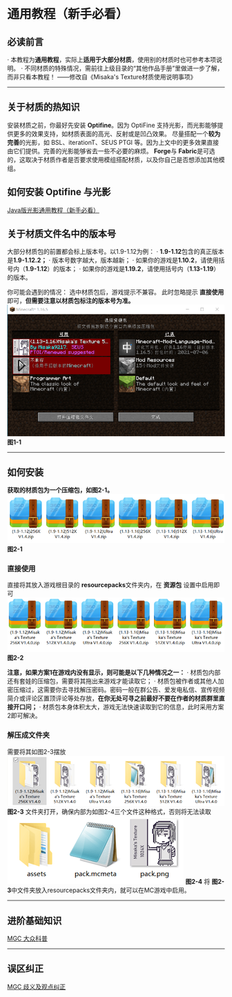 # 通用教程（新手必看）

## 必读前言

· 本教程为**通用教程**，实际上**适用于大部分材质**，使用别的材质时也可参考本项说明。
· 不同材质的特殊情况，需前往上级目录的“其他作品手册”里做进一步了解，而非只看本教程！
——修改自《Misaka's Texture材质使用说明事项》

---

## 关于材质的热知识

安装材质之前，你最好先安装 **Optifine**。因为 OptiFine 支持光影，而光影能够提供更多的效果支持，如材质表面的高光、反射或是凹凸效果。
尽量搭配一个**较为完善**的光影，如 BSL、iterationT、SEUS PTGI 等。因为上文中的更多效果直接由它们提供。完善的光影能够省去一些不必要的麻烦。
**Forge**与 **Fabric**是可选的，这取决于材质作者是否要求使用模组搭配材质，以及你自己是否想添加其他模组。

## 如何安装 Optifine 与光影

[Java版光影通用教程（新手必看）](../java-shaders/)

## 关于材质文件名中的版本号

大部分材质包的前置都会标上版本号。以1.9-1.12为例：
· **1.9-1.12**包含的真正版本是**1.9-1.12.2；**
· 版本号数字越大，版本越新；
· 如果你的游戏是**1.10.2**，请使用括号内（**1.9-1.12**）的版本；
· 如果你的游戏是**1.19.2**，请使用括号内（**1.13-1.19**）的版本。

你可能会遇到的情况：
选中材质包后，游戏提示不兼容。
此时忽略提示 **直接使用**即可，**但需要注意以材质包标注的版本号为准。**
![1-1.png](/images/instructions/1-1.png)
**图1-1**

---

## 如何安装

**获取的材质包为一个压缩包，如图2-1。**
![2-1.png](/images/instructions/2-1.png)
**图2-1**

### 直接使用

直接将其放入游戏根目录的 **resourcepacks**文件夹内，在 **资源包** 设置中启用即可
![2-2.png](/images/instructions/2-2.png)
**图2-2**

**注意，如果方案1在游戏内没有显示，则可能是以下几种情况之一：**
· 材质包内部还有套娃的压缩包，需要将其拖出来游戏才能读取它；
· 材质包被作者或其他人加密压缩过，这需要你去寻找解压密码。密码一般在群公告、爱发电私信、宣传视频简介或评论区置顶评论等处存放，**在你无处可寻之前最好不要在作者的材质群里直接开口问；**
· 材质包本身体积太大，游戏无法快速读取到它的信息，此时采用方案2即可解决。

### 解压成文件夹

需要将其如图2-3摆放
![2-3.png](/images/instructions/2-3.png)
**图2-3**
文件夹打开，确保内部为如图2-4三个文件这种格式，否则将无法读取
![2-4.png](/images/instructions/2-4.png)
**图2-4**
将 **图2-3**中文件夹放入resourcepacks文件夹内，就可以在MC游戏中启用。

---

## 进阶基础知识

[MGC 大众科普](../../science/resourcepacks.md)

---

## 误区纠正

[MGC 歧义及观点纠正](../../correct/)
